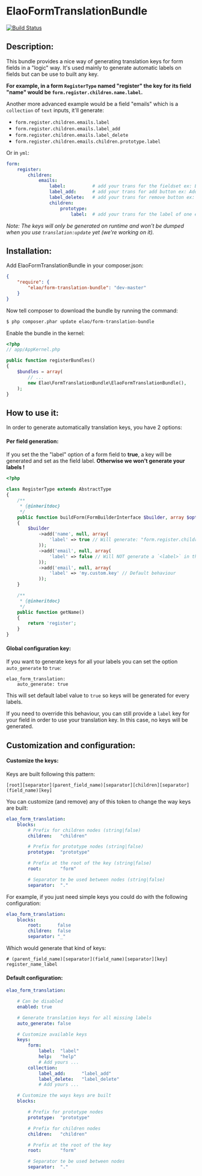 ElaoFormTranslationBundle
=========================

[![Build Status](http://api.travis-ci.org/Elao/ElaoFormTranslationBundle.png)](http://travis-ci.org/Elao/ElaoFormTranslationBundle)

Description:
--------------

This bundle provides a nice way of generating translation keys for form fields in a "logic" way.
It's used mainly to generate automatic labels on fields but can be use to built any key.

__For example, in a form `RegisterType` named "register" the key for its field "name" would be `form.register.children.name.label`.__

Another more advanced example would be a field "emails" which is a `collection` of `text` inputs, it'll generate:

- `form.register.children.emails.label`
- `form.register.children.emails.label_add`
- `form.register.children.emails.label_delete`
- `form.register.children.emails.children.prototype.label`

Or in `yml`:

``` yml
form:
    register:
        children:
            emails:
                label:          # add your trans for the fieldset ex: Email
                label_add:      # add your trans for add button ex: Add an email
                label_delete:   # add your trans for remove button ex: Remove an email
                children:
                    prototype:
                        label:  # add your trans for the label of one email field ex: Email address
```

_Note: The keys will only be generated on runtime and won't be dumped when you use `translation:update` yet (we're working on it)._

Installation:
--------------

Add ElaoFormTranslationBundle in your composer.json:
``` json
{
    "require": {
        "elao/form-translation-bundle": "dev-master"
    }
}
```

Now tell composer to download the bundle by running the command:

``` bash
$ php composer.phar update elao/form-translation-bundle
```

Enable the bundle in the kernel:

``` php
<?php
// app/AppKernel.php

public function registerBundles()
{
    $bundles = array(
        // ...
        new Elao\FormTranslationBundle\ElaoFormTranslationBundle(),
    );
}
```

How to use it:
--------------

In order to generate automatically translation keys, you have 2 options:

#### Per field generation:

If you set the the "label" option of a form field to __true__, a key will be generated and set as the field label.
__Otherwise we won't generate your labels !__

``` php
<?php

class RegisterType extends AbstractType
{
    /**
     * {@inheritdoc}
     */
    public function buildForm(FormBuilderInterface $builder, array $options)
    {
        $builder
            ->add('name', null, array(
                'label' => true // Will generate: "form.register.children.name.label"
            ));
            ->add('email', null, array(
                'label' => false // Will NOT generate a `<label>` in the `HTML`
            ));
            ->add('email', null, array(
                'label' => 'my.custom.key' // Default behaviour
            ));
    }

    /**
     * {@inheritdoc}
     */
    public function getName()
    {
        return 'register';
    }
}
```

#### Global configuration key:

If you want to generate keys for all your labels you can set the option `auto_generate` to `true`:

    elao_form_translation:
        auto_generate: true

This will set default label value to `true` so keys will be generated for every labels.

If you need to override this behaviour, you can still provide a `label` key for your field in order to use your translation key. In this case, no keys will be generated.


Customization and configuration:
--------------

#### Customize the keys:

Keys are built following this pattern:

    [root][separator](parent_field_name)[separator][children][separator](field_name)[key]

You can customize (and remove) any of this token to change the way keys are built:

``` yml
elao_form_translation:
    blocks:
        # Prefix for children nodes (string|false)
        children:   "children"

        # Prefix for prototype nodes (string|false)
        prototype:  "prototype"

        # Prefix at the root of the key (string|false)
        root:       "form"

        # Separator te be used between nodes (string|false)
        separator:  "."
```

For example, if you just need simple keys you could do with the following configuration:

``` yml
elao_form_translation:
    blocks:
        root:      false
        children:  false
        separator: "_"
```
Which would generate that kind of keys:

    # (parent_field_name)[separator](field_name)[separator][key]
    register_name_label

#### Default configuration:

``` yml
elao_form_translation:

    # Can be disabled
    enabled: true

    # Generate translation keys for all missing labels
    auto_generate: false

    # Customize available keys
    keys:
        form:
            label:  "label"
            help:   "help"
            # Add yours ...
        collection:
            label_add:      "label_add"
            label_delete:   "label_delete"
            # Add yours ...

    # Customize the ways keys are built
    blocks:

        # Prefix for prototype nodes
        prototype:  "prototype"

        # Prefix for children nodes
        children:   "children"

        # Prefix at the root of the key
        root:       "form"

        # Separator te be used between nodes
        separator:  "."
```
